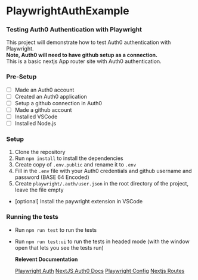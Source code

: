 # PlaywrightAuthExample

### Testing Auth0 Authentication with Playwright   

This project will demonstrate how to test Auth0 authentication with Playwright.  
**Note, Auth0 will need to have github setup as a connection.**  
This is a basic nextjs App router site with Auth0 authentication.

### Pre-Setup
- [ ] Made an Auth0 account
- [ ] Created an Auth0 application
- [ ] Setup a github connection in Auth0
- [ ] Made a github account
- [ ] Installed VSCode
- [ ] Installed Node.js

### Setup
1. Clone the repository
2. Run `npm install` to install the dependencies
3. Create copy of `.env.public` and rename it to `.env`
4. Fill in the `.env` file with your Auth0 credentials and github username and password (BASE 64 Encoded)
5. Create `playwright/.auth/user.json` in the root directory of the project, leave the file empty
* [optional] Install the paywright extension in VSCode

### Running the tests
- Run `npm run test` to run the tests
- Run `npm run test:ui` to run the tests in headed mode (with the window open that lets you see the tests run)
  

  **Relevent Documentation**

  [Playwright Auth](https://playwright.dev/docs/auth)
  [NextJS Auth0 Docs](https://auth0.com/docs/quickstart/webapp/nextjs/interactive)
  [Playwright Config](https://playwright.dev/docs/test-configuration)
  [Nextjs Routes](https://nextjs.org/docs/app/building-your-application/routing/route-handlers#convention)
  